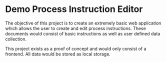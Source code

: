 # Demo Process Instruction Editor

The objective of this project is to create an extremely basic web application which allows the user to create and edit process instructions. These documents would consist of basic instructions as well as user defined data collection.

This project exists as a proof of concept and would only consist of a frontend. All data would be stored as local storage.

